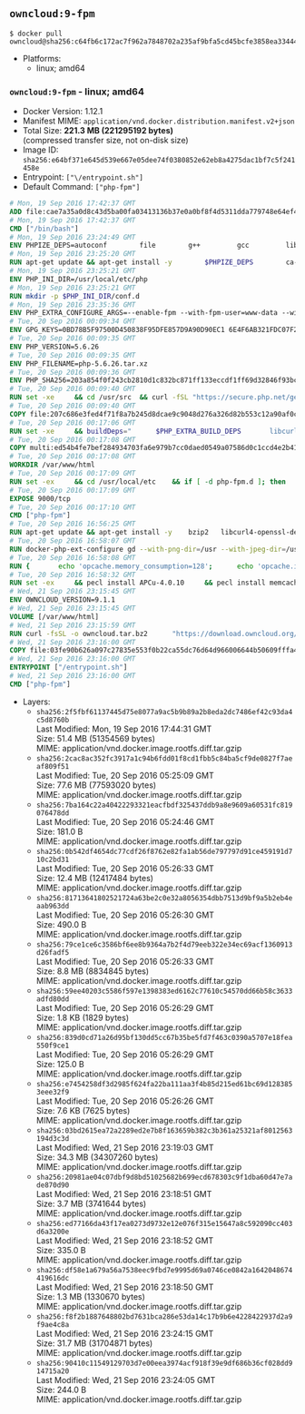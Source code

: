 ## `owncloud:9-fpm`

```console
$ docker pull owncloud@sha256:c64fb6c172ac7f962a7848702a235af9bfa5cd45bcfe3858ea33444b28968d88
```

-	Platforms:
	-	linux; amd64

### `owncloud:9-fpm` - linux; amd64

-	Docker Version: 1.12.1
-	Manifest MIME: `application/vnd.docker.distribution.manifest.v2+json`
-	Total Size: **221.3 MB (221295192 bytes)**  
	(compressed transfer size, not on-disk size)
-	Image ID: `sha256:e64bf371e645d539e667e05dee74f0380852e62eb8a4275dac1bf7c5f241458e`
-	Entrypoint: `["\/entrypoint.sh"]`
-	Default Command: `["php-fpm"]`

```dockerfile
# Mon, 19 Sep 2016 17:42:37 GMT
ADD file:cae7a35a0d8c43d5ba00fa03413136b37e0a0bf8f4d5311dda779748e64ef425 in / 
# Mon, 19 Sep 2016 17:42:37 GMT
CMD ["/bin/bash"]
# Mon, 19 Sep 2016 23:24:49 GMT
ENV PHPIZE_DEPS=autoconf 		file 		g++ 		gcc 		libc-dev 		make 		pkg-config 		re2c
# Mon, 19 Sep 2016 23:25:20 GMT
RUN apt-get update && apt-get install -y 		$PHPIZE_DEPS 		ca-certificates 		curl 		libedit2 		libsqlite3-0 		libxml2 		xz-utils 	--no-install-recommends && rm -r /var/lib/apt/lists/*
# Mon, 19 Sep 2016 23:25:21 GMT
ENV PHP_INI_DIR=/usr/local/etc/php
# Mon, 19 Sep 2016 23:25:21 GMT
RUN mkdir -p $PHP_INI_DIR/conf.d
# Mon, 19 Sep 2016 23:35:36 GMT
ENV PHP_EXTRA_CONFIGURE_ARGS=--enable-fpm --with-fpm-user=www-data --with-fpm-group=www-data
# Tue, 20 Sep 2016 00:09:34 GMT
ENV GPG_KEYS=0BD78B5F97500D450838F95DFE857D9A90D90EC1 6E4F6AB321FDC07F2C332E3AC2BF0BC433CFC8B3
# Tue, 20 Sep 2016 00:09:35 GMT
ENV PHP_VERSION=5.6.26
# Tue, 20 Sep 2016 00:09:35 GMT
ENV PHP_FILENAME=php-5.6.26.tar.xz
# Tue, 20 Sep 2016 00:09:36 GMT
ENV PHP_SHA256=203a854f0f243cb2810d1c832bc871ff133eccdf1ff69d32846f93bc1bef58a8
# Tue, 20 Sep 2016 00:09:40 GMT
RUN set -xe 	&& cd /usr/src 	&& curl -fSL "https://secure.php.net/get/$PHP_FILENAME/from/this/mirror" -o php.tar.xz 	&& echo "$PHP_SHA256 *php.tar.xz" | sha256sum -c - 	&& curl -fSL "https://secure.php.net/get/$PHP_FILENAME.asc/from/this/mirror" -o php.tar.xz.asc 	&& export GNUPGHOME="$(mktemp -d)" 	&& for key in $GPG_KEYS; do 		gpg --keyserver ha.pool.sks-keyservers.net --recv-keys "$key"; 	done 	&& gpg --batch --verify php.tar.xz.asc php.tar.xz 	&& rm -r "$GNUPGHOME"
# Tue, 20 Sep 2016 00:09:40 GMT
COPY file:207c686e3fed4f71f8a7b245d8dcae9c9048d276a326d82b553c12a90af0c0ca in /usr/local/bin/ 
# Tue, 20 Sep 2016 00:17:06 GMT
RUN set -xe 	&& buildDeps=" 		$PHP_EXTRA_BUILD_DEPS 		libcurl4-openssl-dev 		libedit-dev 		libsqlite3-dev 		libssl-dev 		libxml2-dev 	" 	&& apt-get update && apt-get install -y $buildDeps --no-install-recommends && rm -rf /var/lib/apt/lists/* 		&& docker-php-source extract 	&& cd /usr/src/php 	&& ./configure 		--with-config-file-path="$PHP_INI_DIR" 		--with-config-file-scan-dir="$PHP_INI_DIR/conf.d" 				--disable-cgi 				--enable-ftp 		--enable-mbstring 		--enable-mysqlnd 				--with-curl 		--with-libedit 		--with-openssl 		--with-zlib 				$PHP_EXTRA_CONFIGURE_ARGS 	&& make -j"$(nproc)" 	&& make install 	&& { find /usr/local/bin /usr/local/sbin -type f -executable -exec strip --strip-all '{}' + || true; } 	&& make clean 	&& docker-php-source delete 		&& apt-get purge -y --auto-remove -o APT::AutoRemove::RecommendsImportant=false $buildDeps
# Tue, 20 Sep 2016 00:17:08 GMT
COPY multi:ed54b4fe7bef284934703fa6e979b7cc0daed0549a07586d0c1ccd4e2b41884a in /usr/local/bin/ 
# Tue, 20 Sep 2016 00:17:08 GMT
WORKDIR /var/www/html
# Tue, 20 Sep 2016 00:17:09 GMT
RUN set -ex 	&& cd /usr/local/etc 	&& if [ -d php-fpm.d ]; then 		sed 's!=NONE/!=!g' php-fpm.conf.default | tee php-fpm.conf > /dev/null; 		cp php-fpm.d/www.conf.default php-fpm.d/www.conf; 	else 		mkdir php-fpm.d; 		cp php-fpm.conf.default php-fpm.d/www.conf; 		{ 			echo '[global]'; 			echo 'include=etc/php-fpm.d/*.conf'; 		} | tee php-fpm.conf; 	fi 	&& { 		echo '[global]'; 		echo 'error_log = /proc/self/fd/2'; 		echo; 		echo '[www]'; 		echo '; if we send this to /proc/self/fd/1, it never appears'; 		echo 'access.log = /proc/self/fd/2'; 		echo; 		echo 'clear_env = no'; 		echo; 		echo '; Ensure worker stdout and stderr are sent to the main error log.'; 		echo 'catch_workers_output = yes'; 	} | tee php-fpm.d/docker.conf 	&& { 		echo '[global]'; 		echo 'daemonize = no'; 		echo; 		echo '[www]'; 		echo 'listen = [::]:9000'; 	} | tee php-fpm.d/zz-docker.conf
# Tue, 20 Sep 2016 00:17:09 GMT
EXPOSE 9000/tcp
# Tue, 20 Sep 2016 00:17:10 GMT
CMD ["php-fpm"]
# Tue, 20 Sep 2016 16:56:25 GMT
RUN apt-get update && apt-get install -y 	bzip2 	libcurl4-openssl-dev 	libfreetype6-dev 	libicu-dev 	libjpeg-dev 	libldap2-dev 	libmcrypt-dev 	libmemcached-dev 	libpng12-dev 	libpq-dev 	libxml2-dev 	&& rm -rf /var/lib/apt/lists/*
# Tue, 20 Sep 2016 16:58:07 GMT
RUN docker-php-ext-configure gd --with-png-dir=/usr --with-jpeg-dir=/usr 	&& docker-php-ext-configure ldap --with-libdir=lib/x86_64-linux-gnu/ 	&& docker-php-ext-install exif gd intl ldap mbstring mcrypt mysql opcache pdo_mysql pdo_pgsql pgsql zip
# Tue, 20 Sep 2016 16:58:08 GMT
RUN { 		echo 'opcache.memory_consumption=128'; 		echo 'opcache.interned_strings_buffer=8'; 		echo 'opcache.max_accelerated_files=4000'; 		echo 'opcache.revalidate_freq=60'; 		echo 'opcache.fast_shutdown=1'; 		echo 'opcache.enable_cli=1'; 	} > /usr/local/etc/php/conf.d/opcache-recommended.ini
# Tue, 20 Sep 2016 16:58:32 GMT
RUN set -ex 	&& pecl install APCu-4.0.10 	&& pecl install memcached-2.2.0 	&& pecl install redis-2.2.8 	&& docker-php-ext-enable apcu memcached redis
# Wed, 21 Sep 2016 23:15:45 GMT
ENV OWNCLOUD_VERSION=9.1.1
# Wed, 21 Sep 2016 23:15:45 GMT
VOLUME [/var/www/html]
# Wed, 21 Sep 2016 23:15:59 GMT
RUN curl -fsSL -o owncloud.tar.bz2 		"https://download.owncloud.org/community/owncloud-${OWNCLOUD_VERSION}.tar.bz2" 	&& curl -fsSL -o owncloud.tar.bz2.asc 		"https://download.owncloud.org/community/owncloud-${OWNCLOUD_VERSION}.tar.bz2.asc" 	&& export GNUPGHOME="$(mktemp -d)" 	&& gpg --keyserver ha.pool.sks-keyservers.net --recv-keys E3036906AD9F30807351FAC32D5D5E97F6978A26 	&& gpg --batch --verify owncloud.tar.bz2.asc owncloud.tar.bz2 	&& rm -r "$GNUPGHOME" owncloud.tar.bz2.asc 	&& tar -xjf owncloud.tar.bz2 -C /usr/src/ 	&& rm owncloud.tar.bz2
# Wed, 21 Sep 2016 23:16:00 GMT
COPY file:03fe90b626a097c27835e553f0b22ca55dc76d64d966006644b50609fffa4161 in /entrypoint.sh 
# Wed, 21 Sep 2016 23:16:00 GMT
ENTRYPOINT ["/entrypoint.sh"]
# Wed, 21 Sep 2016 23:16:00 GMT
CMD ["php-fpm"]
```

-	Layers:
	-	`sha256:2f5fbf61137445d75e8077a9ac5b9b89a2b8eda2dc7486ef42c93da4c5d8760b`  
		Last Modified: Mon, 19 Sep 2016 17:44:31 GMT  
		Size: 51.4 MB (51354569 bytes)  
		MIME: application/vnd.docker.image.rootfs.diff.tar.gzip
	-	`sha256:2cac8ac352fc3917a1c94b6fdd01f8cd1fbb5c84ba5cf9de0827f7aeaf809f51`  
		Last Modified: Tue, 20 Sep 2016 05:25:09 GMT  
		Size: 77.6 MB (77593020 bytes)  
		MIME: application/vnd.docker.image.rootfs.diff.tar.gzip
	-	`sha256:7ba164c22a40422293321eacfbdf325437ddb9a8e9609a60531fc819076478dd`  
		Last Modified: Tue, 20 Sep 2016 05:24:46 GMT  
		Size: 181.0 B  
		MIME: application/vnd.docker.image.rootfs.diff.tar.gzip
	-	`sha256:0b542df4654dc77cdf26f8762e82fa1ab56de797797d91ce459191d710c2bd31`  
		Last Modified: Tue, 20 Sep 2016 05:26:33 GMT  
		Size: 12.4 MB (12417484 bytes)  
		MIME: application/vnd.docker.image.rootfs.diff.tar.gzip
	-	`sha256:81713641802521724a63be2c0e32a8056354dbb7513d9bf9a5b2eb4eaab963dd`  
		Last Modified: Tue, 20 Sep 2016 05:26:30 GMT  
		Size: 490.0 B  
		MIME: application/vnd.docker.image.rootfs.diff.tar.gzip
	-	`sha256:79ce1ce6c3586bf6ee8b9364a7b2f4d79eeb322e34ec69acf1360913d26fadf5`  
		Last Modified: Tue, 20 Sep 2016 05:26:33 GMT  
		Size: 8.8 MB (8834845 bytes)  
		MIME: application/vnd.docker.image.rootfs.diff.tar.gzip
	-	`sha256:59ee40203c5586f597e1398383ed6162c77610c54570dd66b58c3633adfd80dd`  
		Last Modified: Tue, 20 Sep 2016 05:26:29 GMT  
		Size: 1.8 KB (1829 bytes)  
		MIME: application/vnd.docker.image.rootfs.diff.tar.gzip
	-	`sha256:839d0cd71a26d95bf130dd5cc67b35be5fd7f463c0390a5707e18fea550f9ce1`  
		Last Modified: Tue, 20 Sep 2016 05:26:29 GMT  
		Size: 125.0 B  
		MIME: application/vnd.docker.image.rootfs.diff.tar.gzip
	-	`sha256:e7454258df3d2985f624fa22ba111aa3f4b85d215ed61bc69d1283853eee32f9`  
		Last Modified: Tue, 20 Sep 2016 05:26:26 GMT  
		Size: 7.6 KB (7625 bytes)  
		MIME: application/vnd.docker.image.rootfs.diff.tar.gzip
	-	`sha256:03bd2615ea72a2289ed2e7b8f163659b382c3b361a25321af8012563194d3c3d`  
		Last Modified: Wed, 21 Sep 2016 23:19:03 GMT  
		Size: 34.3 MB (34307260 bytes)  
		MIME: application/vnd.docker.image.rootfs.diff.tar.gzip
	-	`sha256:20981ae04c07dbf9d8bd51025682b699ecd678303c9f1dba60d47e7ade870d90`  
		Last Modified: Wed, 21 Sep 2016 23:18:51 GMT  
		Size: 3.7 MB (3741644 bytes)  
		MIME: application/vnd.docker.image.rootfs.diff.tar.gzip
	-	`sha256:ed77166da43f17ea0273d9732e12e076f315e15647a8c592090cc403d6a3200e`  
		Last Modified: Wed, 21 Sep 2016 23:18:52 GMT  
		Size: 335.0 B  
		MIME: application/vnd.docker.image.rootfs.diff.tar.gzip
	-	`sha256:df58e1a679a56a7538eec9fbd7e9995d69a0746ce0842a1642048674419616dc`  
		Last Modified: Wed, 21 Sep 2016 23:18:50 GMT  
		Size: 1.3 MB (1330670 bytes)  
		MIME: application/vnd.docker.image.rootfs.diff.tar.gzip
	-	`sha256:f8f2b1887648802bd7631bca286e53da14c17b9b6e4228422937d2a9f9ae4c8a`  
		Last Modified: Wed, 21 Sep 2016 23:24:15 GMT  
		Size: 31.7 MB (31704871 bytes)  
		MIME: application/vnd.docker.image.rootfs.diff.tar.gzip
	-	`sha256:90410c11549129703d7e00eea3974acf918f39e9df686b36cf028dd914715a20`  
		Last Modified: Wed, 21 Sep 2016 23:24:05 GMT  
		Size: 244.0 B  
		MIME: application/vnd.docker.image.rootfs.diff.tar.gzip
